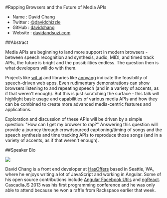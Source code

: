 #Rapping Browsers and the Future of Media APIs

* Name      : David Chang
* Twitter   : [@davidchizzle][]
* GitHub    : [davidchang][]
* Website   : [davidandsuzi.com][]

##Abstract

Media APIs are beginning to land more support in modern browsers - between speech recognition and synthesis, audio, MIDI, and timed track APIs, the future is bright and the possibilities endless. The question then is what developers will do with them.

Projects like [wit.ai][] and libraries like [annyang][] indicate the feasibility of speech-driven web apps. Even rudimentary demonstrations can show browsers listening to and repeating speech (and in a variety of accents, as if that weren't enough). But this is just scratching the surface - this talk will highlight basic usage and capabilities of various media APIs and how they can be combined to create more advanced media-centric features and applications.

Exploration and discussion of these APIs will be driven by a simple question: "How can I get my browser to rap?" Answering this question will provide a journey through crowdsourced captioning/timing of songs and the speech synthesis and time tracking APIs to reproduce those songs (and in a variety of accents, as if that weren't enough).

##Speaker Bio

![](https://raw.github.com/cascadiajs/2014.cascadiajs.com/master/images/davidchang.jpg)

David Chang is a front end developer at [HasOffers][] based in Seattle, WA, where he enjoys writing a lot of JavaScript and working in Angular. Some of his open source contributions include [Angular Facebook Utils][] and [ngReact][]. CascadiaJS 2013 was his first programming conference and he was only able to attend because he won a raffle from Rackspace earlier that week.

[@davidchizzle]:http://twitter.com/davidchang
[davidchang]:http://github.com/davidchang
[davidandsuzi.com]:http://davidandsuzi.com
[wit.ai]:https://wit.ai/
[annyang]:https://github.com/TalAter/annyang
[HasOffers]:http://www.hasoffers.com/
[Angular Facebook Utils]:https://github.com/davidchang/angular-facebook-utils
[ngReact]:https://github.com/davidchang/ngReact